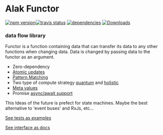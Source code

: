 # Alak Functor  
[![npm version](https://badge.fury.io/js/alak.svg)](https://badge.fury.io/js/alak)[![travis status](https://travis-ci.org/gleba/alak.svg?branch=master)](https://travis-ci.org/gleba/alak)
[![dependencies](https://david-dm.org/gleba/alak.svg)](https://david-dm.org/gleba/alak)
[![Downloads](https://img.shields.io/npm/dt/alak.svg)](https://www.npmjs.com/package/alak)

### data flow library  
Functor is a function containing data that can transfer its data to any other functions when changing data. 
Data is changed by passing data to the functor as an argument.  
  
* Zero-dependency  
* [Atomic updates](https://github.com/gleba/alak/blob/master/tests/1_base.ts#L31)  
* [Pattern Matching](https://github.com/gleba/alak/blob/master/tests/3_pattern_maching.ts)  
* Two type of compute strategy [quantum](https://github.com/gleba/alak/blob/master/tests/2_mutate_from.ts#L24) and [holistic](https://github.com/gleba/alak/blob/master/tests/2_mutate_from.ts#L39)   
* [Meta values](https://github.com/gleba/alak/blob/master/tests/5_meta.ts)  
* Promise [async/await support](https://github.com/gleba/alak/blob/master/tests/6_warp_events.ts#L23)  
  
  
  
This Ideas of the future is prefect for state machines. Maybe the best alternative to 'event buses' and RxJs, etc...   
  
[See tests as examples](https://github.com/gleba/alak/blob/master/tests/)  
  
[See interface as docs](https://github.com/gleba/alak/blob/master/index.d.ts)
